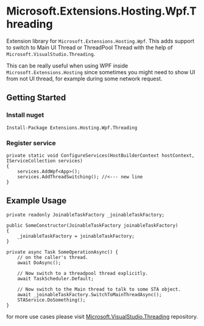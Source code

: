 # Microsoft.Extensions.Hosting.Wpf.Threading
Extension library for `Microsoft.Extensions.Hosting.Wpf`. This adds support to switch to Main UI Thread or ThreadPool Thread  with the help of `Microsoft.VisualStudio.Threading`.

This can be really useful when using WPF inside `Microsoft.Extensions.Hosting` since sometimes you might need to show UI from not UI thread, for example during some network request.

## Getting Started

### Install nuget
```Install-Package Extensions.Hosting.Wpf.Threading```

### Register service
```CSharp
private static void ConfigureServices(HostBuilderContext hostContext, IServiceCollection services)
{
    services.AddWpf<App>();
    services.AddThreadSwitching(); //<--- new line
}
```

## Example Usage

```CSharp
private readonly JoinableTaskFactory _joinableTaskFactory;

public SomeConstructor(JoinableTaskFactory joinableTaskFactory)
{
    _joinableTaskFactory = joinableTaskFactory;
}

private async Task SomeOperationAsync() {
    // on the caller's thread.
    await DoAsync();

    // Now switch to a threadpool thread explicitly.
    await TaskScheduler.Default;

    // Now switch to the Main thread to talk to some STA object.
    await _joinableTaskFactory.SwitchToMainThreadAsync();
    STAService.DoSomething();
}
```
for more use cases please visit [Microsoft.VisualStudio.Threading](https://github.com/microsoft/vs-threading) repository.
